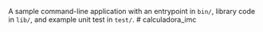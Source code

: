 A sample command-line application with an entrypoint in `bin/`, library code
in `lib/`, and example unit test in `test/`.
#   c a l c u l a d o r a _ i m c  
 